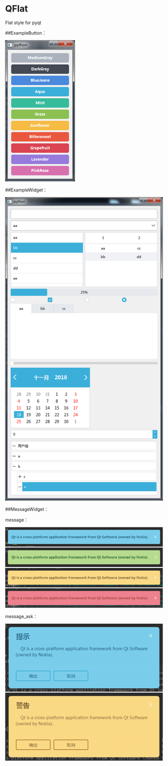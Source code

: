 # QFlat
Flat style for pyqt

##ExampleButton：

![Image text](ReadMeImg/ExampleButton.png)

##ExampleWidget：

![Image text](ReadMeImg/ExampleWidget.png)

##MessageWidget：

message：

![Image text](ReadMeImg/message_info.png)
![Image text](ReadMeImg/message_success.png)
![Image text](ReadMeImg/message_warning.png)
![Image text](ReadMeImg/message_error.png)

message_ask：

![Image text](ReadMeImg/message_ask_info.png)
![Image text](ReadMeImg/message_ask_warning.png)

